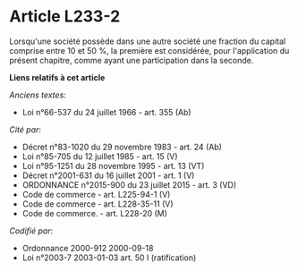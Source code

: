 # Article L233-2

Lorsqu'une société possède dans une autre société une fraction du capital comprise entre 10 et 50 %, la première est
considérée, pour l'application du présent chapitre, comme ayant une participation dans la seconde.

**Liens relatifs à cet article**

_Anciens textes_:

  - Loi n°66-537 du 24 juillet 1966 - art. 355 (Ab)

_Cité par_:

  - Décret n°83-1020 du 29 novembre 1983 - art. 24 (Ab)
  - Loi n°85-705 du 12 juillet 1985 - art. 15 (V)
  - Loi n°95-1251 du 28 novembre 1995 - art. 13 (VT)
  - Décret n°2001-631 du 16 juillet 2001 - art. 1 (V)
  - ORDONNANCE n°2015-900 du 23 juillet 2015 - art. 3 (VD)
  - Code de commerce - art. L225-94-1 (V)
  - Code de commerce - art. L228-35-11 (V)
  - Code de commerce. - art. L228-20 (M)

_Codifié par_:

  - Ordonnance 2000-912 2000-09-18
  - Loi n°2003-7 2003-01-03 art. 50 I (ratification)
